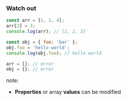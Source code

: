 ### Watch out

```js
const arr = [1, 2, 4];
arr[2] = 3;
console.log(arr); // [1, 2, 3]

const obj = { foo: 'bar' };
obj.foo = 'hello world';
console.log(obj.foo); // hello world

arr = []; // error
obj = {}; // error
```

note:
* **Properties** or array **values** can be modified
